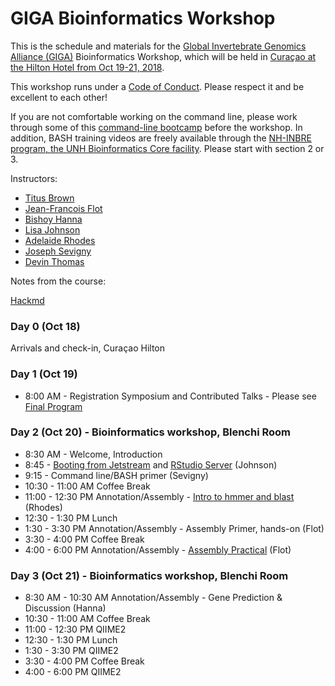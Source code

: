 # GIGA Bioinformatics Workshop

This is the schedule and materials for the [Global Invertebrate Genomics Alliance (GIGA)](http://giga-cos.org/) Bioinformatics Workshop, which will be held in [Curaçao at the Hilton Hotel from Oct 19-21, 2018](https://gigaiii.weebly.com/).

This workshop runs under a [Code of Conduct](code-of-conduct.html). Please respect it and be excellent to each other!

If you are not comfortable working on the command line, please work through some of this [command-line bootcamp](http://rik.smith-unna.com/command_line_bootcamp/?id=yk822u2rpo) before the workshop. In addition, BASH training videos are freely available through the [NH-INBRE program, the UNH Bioinformatics Core facility](http://nhinbre.org/bioinformatics-modules/). Please start with section 2 or 3.  

Instructors:

* [Titus Brown](http://ivory.idyll.org/lab/)
* [Jean-Francois Flot](http://ebe.ulb.ac.be/ebe/Flot.html)
* [Bishoy Hanna](http://bishoyh.github.io/) 
* [Lisa Johnson](https://ljcohen.github.io/)
* [Adelaide Rhodes](https://twitter.com/RareSeas)
* [Joseph Sevigny](https://github.com/Joseph7e)
* [Devin Thomas](https://hcgs.unh.edu/people)

Notes from the course:

[Hackmd](https://hackmd.io/Tw721pxaRhWipAwd6FpvsA)

### Day 0 (Oct 18) 

Arrivals and check-in, Curaçao Hilton

### Day 1 (Oct 19)

* 8:00 AM - Registration
Symposium and Contributed Talks - Please see [Final Program](https://gigaiii.weebly.com/uploads/7/4/8/7/74870527/giga_iii_draft_program_4_october_2018.pdf) 

### Day 2 (Oct 20) - Bioinformatics workshop, Blenchi Room

* 8:30 AM - Welcome, Introduction
* 8:45 - [Booting from Jetstream](https://gigaiii-bioinformatics-workshop.readthedocs.io/en/latest/jetstream/boot.html) and [RStudio Server](RStudioserver.html) (Johnson) 
* 9:15 - Command line/BASH primer (Sevigny)
* 10:30 - 11:00 AM Coffee Break
* 11:00 - 12:30 PM Annotation/Assembly - [Intro to hmmer and blast](Lessons_Day_1/Introduction_to_Annotation_Rhodes.html) (Rhodes)
* 12:30 - 1:30 PM Lunch
* 1:30 - 3:30 PM Annotation/Assembly - Assembly Primer, hands-on (Flot)
* 3:30 - 4:00 PM Coffee Break
* 4:00 - 6:00 PM Annotation/Assembly - [Assembly Practical](https://github.com/jflot/ICME2019) (Flot)

### Day 3 (Oct 21) - Bioinformatics workshop, Blenchi Room

* 8:30 AM - 10:30 AM Annotation/Assembly - Gene Prediction & Discussion (Hanna)
* 10:30 - 11:00 AM Coffee Break
* 11:00 - 12:30 PM QIIME2 
* 12:30 - 1:30 PM Lunch
* 1:30 - 3:30 PM QIIME2
* 3:30 - 4:00 PM Coffee Break
* 4:00 - 6:00 PM QIIME2

